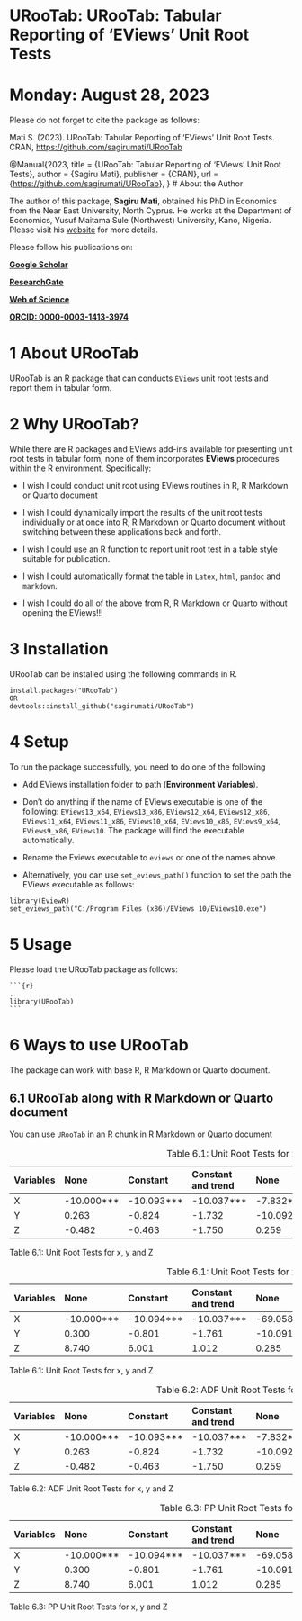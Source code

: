# URooTab: URooTab: Tabular Reporting of ‘EViews’ Unit Root Tests

# Monday: August 28, 2023

<!-- <img src="inst/figures/URooTab.png" align="right" width="120" /> -->

<!-- badges: start -->
<!-- [![CRAN_Status_Badge](https://www.r-pkg.org/badges/version/URooTab)](https://cran.r-project.org/package=URooTab) -->
<!-- [![CRAN_Status_Badge](https://cranlogs.r-pkg.org/badges/grand-total/URooTab?color=49C31B)](https://cranlogs.r-pkg.org/badges/grand-total/URooTab?color=49C31B) -->
<!-- [![](https://cranlogs.r-pkg.org/badges/URooTab?color=49C31B)](https://cranlogs.r-pkg.org/badges/URooTab?color=49C31B) -->
<!-- [![R-CMD-check](https://github.com/sagirumati/URooTab/actions/workflows/check-standard.yaml/badge.svg)](https://github.com/sagirumati/URooTab/actions/workflows/check-standard.yaml) -->
<!-- badges: end -->

Please do not forget to cite the package as follows:

Mati S. (2023). URooTab: Tabular Reporting of ‘EViews’ Unit Root Tests.
CRAN, <https://github.com/sagirumati/URooTab>

@Manual{2023, title = {URooTab: Tabular Reporting of ‘EViews’ Unit Root
Tests}, author = {Sagiru Mati}, publisher = {CRAN}, url =
{<https://github.com/sagirumati/URooTab>}, } \# About the Author

The author of this package, **Sagiru Mati**, obtained his PhD in
Economics from the Near East University, North Cyprus. He works at the
Department of Economics, Yusuf Maitama Sule (Northwest) University,
Kano, Nigeria. Please visit his [website](https://smati.com.ng) for more
details.

Please follow his publications on:

[**Google
Scholar**](https://scholar.google.com/citations?user=odEp1eIAAAAJ&hl=en&oi=ao)

[**ResearchGate**](https://www.researchgate.net/profile/Sagiru-Mati-2)

[**Web of
Science**](https://www.webofscience.com/wos/author/record/P-3408-2017)

[**ORCID: 0000-0003-1413-3974**](https://orcid.org/0000-0003-1413-3974)

# 1 About URooTab

URooTab is an R package that can conducts `EViews` unit root tests and
report them in tabular form.

# 2 Why URooTab?

While there are R packages and EViews add-ins available for presenting
unit root tests in tabular form, none of them incorporates **EViews**
procedures within the R environment. Specifically:

-   I wish I could conduct unit root using EViews routines in R, R
    Markdown or Quarto document

-   I wish I could dynamically import the results of the unit root tests
    individually or at once into R, R Markdown or Quarto document
    without switching between these applications back and forth.

-   I wish I could use an R function to report unit root test in a table
    style suitable for publication.

-   I wish I could automatically format the table in `Latex`, `html`,
    `pandoc` and `markdown`.

-   I wish I could do all of the above from R, R Markdown or Quarto
    without opening the EViews!!!

# 3 Installation

URooTab can be installed using the following commands in R.

    install.packages("URooTab")
    OR
    devtools::install_github("sagirumati/URooTab")

# 4 Setup

To run the package successfully, you need to do one of the following

-   Add EViews installation folder to path (**Environment Variables**).

-   Don’t do anything if the name of EViews executable is one of the
    following: `EViews13_x64`, `EViews13_x86`, `EViews12_x64`,
    `EViews12_x86`, `EViews11_x64`, `EViews11_x86`, `EViews10_x64`,
    `EViews10_x86`, `EViews9_x64`, `EViews9_x86`, `EViews10`. The
    package will find the executable automatically.

-   Rename the Eviews executable to `eviews` or one of the names above.

-   Alternatively, you can use `set_eviews_path()` function to set the
    path the EViews executable as follows:

<!-- -->

    library(EviewR)
    set_eviews_path("C:/Program Files (x86)/EViews 10/EViews10.exe")

# 5 Usage

Please load the URooTab package as follows:

    ```{r}                                                                .
    library(URooTab)
    ```

# 6 Ways to use URooTab

The package can work with base R, R Markdown or Quarto document.

## 6.1 URooTab along with R Markdown or Quarto document

You can use `URooTab` in an R chunk in R Markdown or Quarto document

<table style="width:100%;">
<caption><span id="tab:URooTab"></span>Table 6.1: Unit Root Tests for x,
y and Z</caption>
<colgroup>
<col style="width: 9%" />
<col style="width: 10%" />
<col style="width: 10%" />
<col style="width: 18%" />
<col style="width: 10%" />
<col style="width: 10%" />
<col style="width: 18%" />
<col style="width: 8%" />
</colgroup>
<thead>
<tr class="header">
<th style="text-align: left;">Variables</th>
<th style="text-align: left;">None</th>
<th style="text-align: left;">Constant</th>
<th style="text-align: left;">Constant and trend</th>
<th style="text-align: left;">None</th>
<th style="text-align: left;">Constant</th>
<th style="text-align: left;">Constant and trend</th>
<th style="text-align: left;">Decision</th>
</tr>
</thead>
<tbody>
<tr class="odd">
<td style="text-align: left;">X</td>
<td style="text-align: left;">-10.000***</td>
<td style="text-align: left;">-10.093***</td>
<td style="text-align: left;">-10.037***</td>
<td style="text-align: left;">-7.832***</td>
<td style="text-align: left;">-7.790***</td>
<td style="text-align: left;">-7.742***</td>
<td style="text-align: left;">I(0)</td>
</tr>
<tr class="even">
<td style="text-align: left;">Y</td>
<td style="text-align: left;">0.263</td>
<td style="text-align: left;">-0.824</td>
<td style="text-align: left;">-1.732</td>
<td style="text-align: left;">-10.092***</td>
<td style="text-align: left;">-10.156***</td>
<td style="text-align: left;">-10.097***</td>
<td style="text-align: left;">I(1)</td>
</tr>
<tr class="odd">
<td style="text-align: left;">Z</td>
<td style="text-align: left;">-0.482</td>
<td style="text-align: left;">-0.463</td>
<td style="text-align: left;">-1.750</td>
<td style="text-align: left;">0.259</td>
<td style="text-align: left;">-0.700</td>
<td style="text-align: left;">-1.905</td>
<td style="text-align: left;">I(2)</td>
</tr>
</tbody>
</table>

<span id="tab:URooTab"></span>Table 6.1: Unit Root Tests for x, y and Z

<table style="width:100%;">
<caption><span id="tab:URooTab"></span>Table 6.1: Unit Root Tests for x,
y and Z</caption>
<colgroup>
<col style="width: 9%" />
<col style="width: 10%" />
<col style="width: 10%" />
<col style="width: 18%" />
<col style="width: 10%" />
<col style="width: 10%" />
<col style="width: 18%" />
<col style="width: 8%" />
</colgroup>
<thead>
<tr class="header">
<th style="text-align: left;">Variables</th>
<th style="text-align: left;">None</th>
<th style="text-align: left;">Constant</th>
<th style="text-align: left;">Constant and trend</th>
<th style="text-align: left;">None</th>
<th style="text-align: left;">Constant</th>
<th style="text-align: left;">Constant and trend</th>
<th style="text-align: left;">Decision</th>
</tr>
</thead>
<tbody>
<tr class="odd">
<td style="text-align: left;">X</td>
<td style="text-align: left;">-10.000***</td>
<td style="text-align: left;">-10.094***</td>
<td style="text-align: left;">-10.037***</td>
<td style="text-align: left;">-69.058***</td>
<td style="text-align: left;">-70.497***</td>
<td style="text-align: left;">-78.858***</td>
<td style="text-align: left;">I(0)</td>
</tr>
<tr class="even">
<td style="text-align: left;">Y</td>
<td style="text-align: left;">0.300</td>
<td style="text-align: left;">-0.801</td>
<td style="text-align: left;">-1.761</td>
<td style="text-align: left;">-10.091***</td>
<td style="text-align: left;">-10.154***</td>
<td style="text-align: left;">-10.096***</td>
<td style="text-align: left;">I(1)</td>
</tr>
<tr class="odd">
<td style="text-align: left;">Z</td>
<td style="text-align: left;">8.740</td>
<td style="text-align: left;">6.001</td>
<td style="text-align: left;">1.012</td>
<td style="text-align: left;">0.285</td>
<td style="text-align: left;">-0.681</td>
<td style="text-align: left;">-1.915</td>
<td style="text-align: left;">I(2)</td>
</tr>
</tbody>
</table>

<span id="tab:URooTab"></span>Table 6.1: Unit Root Tests for x, y and Z

<table style="width:100%;">
<caption><span id="tab:adf"></span>Table 6.2: ADF Unit Root Tests for x,
y and Z</caption>
<colgroup>
<col style="width: 9%" />
<col style="width: 10%" />
<col style="width: 10%" />
<col style="width: 18%" />
<col style="width: 10%" />
<col style="width: 10%" />
<col style="width: 18%" />
<col style="width: 8%" />
</colgroup>
<thead>
<tr class="header">
<th style="text-align: left;">Variables</th>
<th style="text-align: left;">None</th>
<th style="text-align: left;">Constant</th>
<th style="text-align: left;">Constant and trend</th>
<th style="text-align: left;">None</th>
<th style="text-align: left;">Constant</th>
<th style="text-align: left;">Constant and trend</th>
<th style="text-align: left;">Decision</th>
</tr>
</thead>
<tbody>
<tr class="odd">
<td style="text-align: left;">X</td>
<td style="text-align: left;">-10.000***</td>
<td style="text-align: left;">-10.093***</td>
<td style="text-align: left;">-10.037***</td>
<td style="text-align: left;">-7.832***</td>
<td style="text-align: left;">-7.790***</td>
<td style="text-align: left;">-7.742***</td>
<td style="text-align: left;">I(0)</td>
</tr>
<tr class="even">
<td style="text-align: left;">Y</td>
<td style="text-align: left;">0.263</td>
<td style="text-align: left;">-0.824</td>
<td style="text-align: left;">-1.732</td>
<td style="text-align: left;">-10.092***</td>
<td style="text-align: left;">-10.156***</td>
<td style="text-align: left;">-10.097***</td>
<td style="text-align: left;">I(1)</td>
</tr>
<tr class="odd">
<td style="text-align: left;">Z</td>
<td style="text-align: left;">-0.482</td>
<td style="text-align: left;">-0.463</td>
<td style="text-align: left;">-1.750</td>
<td style="text-align: left;">0.259</td>
<td style="text-align: left;">-0.700</td>
<td style="text-align: left;">-1.905</td>
<td style="text-align: left;">I(2)</td>
</tr>
</tbody>
</table>

<span id="tab:adf"></span>Table 6.2: ADF Unit Root Tests for x, y and Z

<table style="width:100%;">
<caption><span id="tab:pp"></span>Table 6.3: PP Unit Root Tests for x, y
and Z</caption>
<colgroup>
<col style="width: 9%" />
<col style="width: 10%" />
<col style="width: 10%" />
<col style="width: 18%" />
<col style="width: 10%" />
<col style="width: 10%" />
<col style="width: 18%" />
<col style="width: 8%" />
</colgroup>
<thead>
<tr class="header">
<th style="text-align: left;">Variables</th>
<th style="text-align: left;">None</th>
<th style="text-align: left;">Constant</th>
<th style="text-align: left;">Constant and trend</th>
<th style="text-align: left;">None</th>
<th style="text-align: left;">Constant</th>
<th style="text-align: left;">Constant and trend</th>
<th style="text-align: left;">Decision</th>
</tr>
</thead>
<tbody>
<tr class="odd">
<td style="text-align: left;">X</td>
<td style="text-align: left;">-10.000***</td>
<td style="text-align: left;">-10.094***</td>
<td style="text-align: left;">-10.037***</td>
<td style="text-align: left;">-69.058***</td>
<td style="text-align: left;">-70.497***</td>
<td style="text-align: left;">-78.858***</td>
<td style="text-align: left;">I(0)</td>
</tr>
<tr class="even">
<td style="text-align: left;">Y</td>
<td style="text-align: left;">0.300</td>
<td style="text-align: left;">-0.801</td>
<td style="text-align: left;">-1.761</td>
<td style="text-align: left;">-10.091***</td>
<td style="text-align: left;">-10.154***</td>
<td style="text-align: left;">-10.096***</td>
<td style="text-align: left;">I(1)</td>
</tr>
<tr class="odd">
<td style="text-align: left;">Z</td>
<td style="text-align: left;">8.740</td>
<td style="text-align: left;">6.001</td>
<td style="text-align: left;">1.012</td>
<td style="text-align: left;">0.285</td>
<td style="text-align: left;">-0.681</td>
<td style="text-align: left;">-1.915</td>
<td style="text-align: left;">I(2)</td>
</tr>
</tbody>
</table>

<span id="tab:pp"></span>Table 6.3: PP Unit Root Tests for x, y and Z

